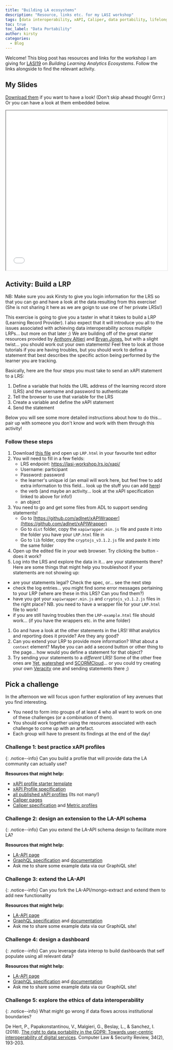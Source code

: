 ```yaml
---
title: "Building LA ecosystems"
description: "Resource, links etc. for my LASI workshop"
tags: [data interoperability, xAPI, Caliper, data portability, lifelong learning]
toc: true
toc_label: "Data Portability"
author: kirsty
categories:
  - Blog
---
```


Welcome! This blog post has resources and links for the workshop I am giving for [LASI19](https://solaresearch.org/events/lasi/lasi19/) on *Building Learning Analytics Ecosystems*. Follow the links alongside to find the relevant activity.

## My Slides

[Download them]({{site.baseurl}}/assets/slides/BuildingLAEcosystems.pptx) if you want to have a look! (Don't skip ahead though! Grrrr.) Or you can have a look  at them embedded below.

<iframe src = "{{site.baseurl}}/assets/slides/BuildingLAEcosystems.pdf" width='100%' height='500' type='application/pdf' allowfullscreen></iframe>

##  Activity: Build a LRP

NB: Make sure you ask Kirsty to give you login information for the LRS so that you can go and have a look at the data resulting from this exercise! (She is not sharing it here as we are goign to use one of her private LRSs!)

This exercise is going to give you a taster in what it takes to build a LRP (Learning Record Provider). I also expect that it will introduce you all to the issues associated with achieving data interoperability across multiple LRPs... but more on that later  ;) We are building off of the great starter resources provided by [Anthony Altieri](https://learningsolutionsmag.com/articles/2322/getting-started-with-xapi-four-lines-of-code) and [Bryan Jones](https://elearningart.com/blog/xapi/), but  with a slight twist... you should work out  your own statements! Feel free to look at those tutorials if you are having troubles, but you should work to define a statement that best describes the specific action being performed by the learner you are tracking.

Basically, here are the four steps you must take to send an xAPI statement to a LRS:

1. Define a variable that holds the URL address of the learning record store (LRS) and the username and password to authenticate
1. Tell the browser to use that variable for the LRS
1. Create a variable and define the xAPI statement
1. Send the statement

Below you will see some more detailed instructions about how to do this... pair up with someone you don't know and work with them through this activity!

### Follow these steps

1. Download [this file]({{site.baseurl}}/assets/LRPexercise.zip) and open up `LRP.html` in your favourite text editor
1. You will need to fill in a few fields:   
    - LRS endpoint: https://lasi-workshop.lrs.io/xapi/
    - Username: participant
    - Password: password
    - the learner's unique id (an email will work here, but feel free to add extra information to this field... look up the stuff you can add [here](https://github.com/adlnet/xAPI-Spec/blob/master/xAPI-Data.md#actor))
    - the verb (and maybe an activity... look at the xAPI specification linked to above for info!)
    - an object
1. You need to go and get some files from ADL to support sending statements!  
    - Go to [https://github.com/adlnet/xAPIWrapper](https://github.com/adlnet/xAPIWrapper)
    - Go to `dist` folder, copy the `xapiwrapper.min.js` file and paste it into the folder you have your `LRP.html` file in
    - Go to `lib` folder, copy the `cryptojs_v3.1.2.js` file and paste it into the same folder
1. Open up the edited file in your web browser. Try clicking the button - does it work?
1. Log into the LRS and explore the data in it... are your statements there? Here are some things that might help  you troubleshoot if your statements are not showing up:  
  - are your statements legal? Check the spec, or... see the next step
  - check the log entries... you might find some error messages pertaining to your LRP (where are these in this LRS? Can you find them?)
  - have you got your `xapiwrapper.min.js` and `cryptojs_v3.1.2.js` files in the right place? NB. you need to have a wrapper file for your `LRP.html` file to work!
  - if you are still having troubles then the `LRP-example.html` file should work... (if you have the wrappers etc. in the ame folder)
1. Go and have a look at the other statements in the LRS! What analytics and reporting does it provide? Are they any good?
1. Can you extend your LRP to provide more information? What about a `context` element? Maybe you can add a second button or other thing to the page... how would you define a statement for that object?
1. Try  sending your statements to a *different* LRS! Some of the other free ones are [Yet](https://www.yetanalytics.com/free-sandbox-account), [watershed](https://www.watershedlrs.com/product/pricing/essentials-learning-record-store  
) and [SCORMCloud](https://rusticisoftware.com/products/scorm-cloud/)... or you could try creating your own [Veracity](https://lrs.io/) one and sending statements there ;)


## Pick a challenge

In the afternoon we will focus upon further exploration of key avenues that you find interesting.

- You need to form into groups of at least 4 who all want to work on one of these challenges (or a combination of them).
- You should work together using the resources associated with each challenge to come up with an artefact.
- Each group will have to present its findings at the end of the day!

### Challenge 1: best practice xAPI profiles

{: .notice--info}
Can you build a profile that will provide data the LA community can actually use?

**Resources that might help:**
- [xAPI profile starter template](https://www.imsglobal.org/sites/default/files/caliper/v1p1/caliper-spec-v1p1/caliper-spec-v1p1.html)
- [xAPI Profile specification](https://github.com/adlnet/xapi-profiles)
- [all published xAPI profiles](http://xapi.vocab.pub/) (Its not many!)
- [Caliper pages](https://www.imsglobal.org/activity/caliper)
- [Caliper specification](https://www.imsglobal.org/sites/default/files/caliper/v1p1/caliper-spec-v1p1/caliper-spec-v1p1.html) and [Metric profiles](https://www.imsglobal.org/caliper-11-metric-profiles)

### Challenge 2: design an extension to the LA-API schema

{: .notice--info}
Can you extend the LA-API schema design to facilitate more LA?

**Resources that might help:**
- [LA-API page]({{site.baseurl}}/tools/LA-API/)
- [GraphQL specification](https://graphql.github.io/graphql-spec/) and [documentation](https://graphql.org/)
- Ask me to share some example data via our GraphiQL site!

### Challenge 3: extend the LA-API

{: .notice--info}
Can you fork the LA-API/mongo-extract and extend them to add new functionality

**Resources that might help:**
- [LA-API page]({{site.baseurl}}/tools/LA-API/)
- [GraphQL specification](https://graphql.github.io/graphql-spec/) and [documentation](https://graphql.org/)
- Ask me to share some example data via our GraphiQL site!

### Challenge 4: design a dashboard

{: .notice--info}
Can you leverage data interop to build dashboards that self populate using all relevant data?

**Resources that might help:**
- [LA-API page]({{site.baseurl}}/tools/LA-API/)
- [GraphQL specification](https://graphql.github.io/graphql-spec/) and [documentation](https://graphql.org/)
- Ask me to share some example data via our GraphiQL site!

### Challenge 5: explore the ethics of data interoperability

{: .notice--info}
What might go wrong if data flows across institutional boundaries?

De Hert, P., Papakonstantinou, V., Malgieri, G., Beslay, L., & Sanchez, I. (2018). [The right to data portability in the GDPR: Towards user-centric interoperability of digital services](https://www.sciencedirect.com/science/article/pii/S0267364917303333). Computer Law & Security Review, 34(2), 193-203.
